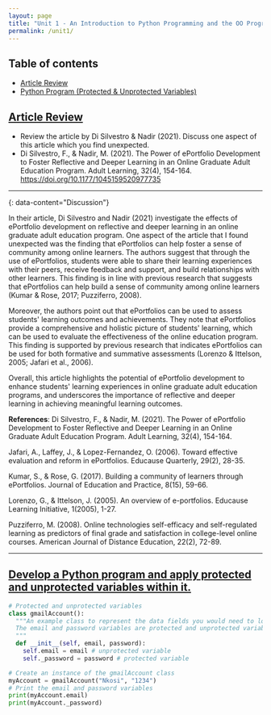 ```yaml
---
layout: page
title: "Unit 1 - An Introduction to Python Programming and the OO Programming Paradigm"
permalink: /unit1/
---
```


## Table of contents
- [Article Review](#article-review)
- [Python Program (Protected & Unprotected Variables)](#develop-a-python-program-and-apply-protected-and-unprotected-variables-within-it)


## [Article Review](#article-review)
- Review the article by Di Silvestro & Nadir (2021). Discuss one aspect of this article which you find unexpected.
- Di Silvestro, F., & Nadir, M. (2021). The Power of ePortfolio Development to Foster Reflective and Deeper Learning in an Online Graduate Adult Education Program. Adult Learning, 32(4), 154-164. https://doi.org/10.1177/1045159520977735

---
{: data-content="Discussion"}

In their article, Di Silvestro and Nadir (2021) investigate the effects of ePortfolio development on reflective and deeper learning in an online graduate adult education program. One aspect of the article that I found unexpected was the finding that ePortfolios can help foster a sense of community among online learners. The authors suggest that through the use of ePortfolios, students were able to share their learning experiences with their peers, receive feedback and support, and build relationships with other learners. This finding is in line with previous research that suggests that ePortfolios can help build a sense of community among online learners (Kumar & Rose, 2017; Puzziferro, 2008).

Moreover, the authors point out that ePortfolios can be used to assess students' learning outcomes and achievements. They note that ePortfolios provide a comprehensive and holistic picture of students' learning, which can be used to evaluate the effectiveness of the online education program. This finding is supported by previous research that indicates ePortfolios can be used for both formative and summative assessments (Lorenzo & Ittelson, 2005; Jafari et al., 2006).

Overall, this article highlights the potential of ePortfolio development to enhance students' learning experiences in online graduate adult education programs, and underscores the importance of reflective and deeper learning in achieving meaningful learning outcomes.

<b>References</b>:
Di Silvestro, F., & Nadir, M. (2021). The Power of ePortfolio Development to Foster Reflective and Deeper Learning in an Online Graduate Adult Education Program. Adult Learning, 32(4), 154-164.

Jafari, A., Laffey, J., & Lopez-Fernandez, O. (2006). Toward effective evaluation and reform in ePortfolios. Educause Quarterly, 29(2), 28-35.

Kumar, S., & Rose, G. (2017). Building a community of learners through ePortfolios. Journal of Education and Practice, 8(15), 59-66.

Lorenzo, G., & Ittelson, J. (2005). An overview of e-portfolios. Educause Learning Initiative, 1(2005), 1-27.

Puzziferro, M. (2008). Online technologies self-efficacy and self-regulated learning as predictors of final grade and satisfaction in college-level online courses. American Journal of Distance Education, 22(2), 72-89.

---

## [Develop a Python program and apply protected and unprotected variables within it.](#develop-a-python-program-and-apply-protected-and-unprotected-variables-within-it)

```py	
# Protected and unprotected variables
class gmailAccount():
  """An example class to represent the data fields you would need to login to an email account.
  The email and password variables are protected and unprotected variables, respectively 
  """
  def __init__(self, email, password):
    self.email = email # unprotected variable
    self._password = password # protected variable

# Create an instance of the gmailAccount class 
myAccount = gmailAccount("Nkosi", "1234")
# Print the email and password variables
print(myAccount.email)
print(myAccount._password)
```
